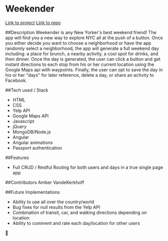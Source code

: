 # Weekender

[Link to project](https://wdi-weekender.herokuapp.com/ "Link to project")
[Link to repo](https://github.com/ambervandy/wdi_project_4 "Link to repo")


##Description
Weekender is any New Yorker's best weekend friend!  The app will find you a new way to explore NYC all at the push of a button.
Once you either decide you want to choose a neighborhood or have the app randomly select a neighborhood, the app will generate
a full weekend day including: a place for brunch, a nearby activity, a cool spot for drinks, and then dinner. Once the day is generated,
the user can click a button and get instant directions to each stop from his or her current location using the Google Maps api with 
waypoints.  Finally, the user can opt to save the day in his or her "days" for later reference, delete a day, or share an activity to 
Facebook. 

##Tech used / Stack
- HTML
- CSS
- Yelp API
- Google Maps API
- Javascript
- jQuery
- MongoDB/Node.js
- Angular
- Angular animations
- Passport authentication

##Features
- Full CRUD / Restful Routing for both users and days in a true single page app

##Contributors
Amber VandeKerkhoff

##Future Implementations
- Ability to use all over the country/world
- Bug fixes for null results from the Yelp API
- Combination of transit, car, and walking directions depending on location
- Ability to comment and rate each day/location for other users

:raised_hands:
